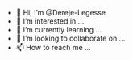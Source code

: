 - 👋 Hi, I’m @Dereje-Legesse
- 👀 I’m interested in ...
- 🌱 I’m currently learning ...
- 💞️ I’m looking to collaborate on ...
- 📫 How to reach me ...

<!---
Dereje-Legesse/Dereje-Legesse is a ✨ special ✨ repository because its `README.md` (this file) appears on your GitHub profile.
You can click the Preview link to take a look at your changes.
--->
